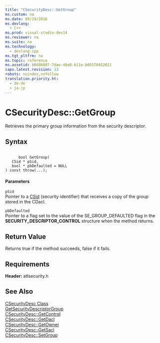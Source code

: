 ```yaml
---
title: "CSecurityDesc::GetGroup"
ms.custom: na
ms.date: 09/19/2016
ms.devlang: 
  - C++
ms.prod: visual-studio-dev14
ms.reviewer: na
ms.suite: na
ms.technology: 
  - devlang-cpp
ms.tgt_pltfrm: na
ms.topic: reference
ms.assetid: b0d86007-7dae-40e8-b11e-b05578452021
caps.latest.revision: 13
robots: noindex,nofollow
translation.priority.ht: 
  - de-de
  - ja-jp
---
```

# CSecurityDesc::GetGroup
Retrieves the primary group information from the security descriptor.  
  
## Syntax  
  
```  
  
      bool GetGroup(  
   CSid * pSid,  
   bool * pbDefaulted = NULL   
) const throw(...);  
```  
  
#### Parameters  
 `pSid`  
 Pointer to a [CSid](../vs140/CSid-Class.md) (security identifier) that receives a copy of the group stored in the CDacl.  
  
 `pbDefaulted`  
 Pointer to a flag set to the value of the SE_GROUP_DEFAULTED flag in the **SECURITY_DESCRIPTOR_CONTROL** structure when the method returns.  
  
## Return Value  
 Returns true if the method succeeds, false if it fails.  
  
## Requirements  
 **Header:** atlsecurity.h  
  
## See Also  
 [CSecurityDesc Class](../vs140/CSecurityDesc-Class.md)   
 [GetSecurityDescriptorGroup](http://msdn.microsoft.com/library/windows/desktop/aa446649)   
 [CSecurityDesc::GetControl](../vs140/CSecurityDesc--GetControl.md)   
 [CSecurityDesc::GetDacl](../vs140/CSecurityDesc--GetDacl.md)   
 [CSecurityDesc::GetOwner](../vs140/CSecurityDesc--GetOwner.md)   
 [CSecurityDesc::GetSacl](../vs140/CSecurityDesc--GetSacl.md)   
 [CSecurityDesc::SetGroup](../vs140/CSecurityDesc--SetGroup.md)